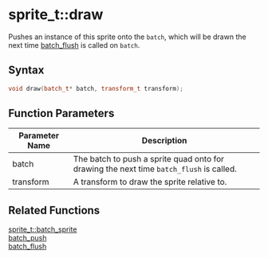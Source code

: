 # sprite_t::draw

Pushes an instance of this sprite onto the `batch`, which will be drawn the next time [batch_flush](https://github.com/RandyGaul/cute_framework/edit/master/doc/TODO_fill_me_in) is called on `batch`.

## Syntax

```cpp
void draw(batch_t* batch, transform_t transform);
```

## Function Parameters

Parameter Name | Description
--- | ---
batch | The batch to push a sprite quad onto for drawing the next time `batch_flush` is called.
transform | A transform to draw the sprite relative to.

## Related Functions

[sprite_t::batch_sprite](https://github.com/RandyGaul/cute_framework/blob/master/docs/graphics/sprite/batch_sprite.md)  
[batch_push](https://github.com/RandyGaul/cute_framework/edit/master/doc/TODO_fill_me_in)  
[batch_flush](https://github.com/RandyGaul/cute_framework/edit/master/doc/TODO_fill_me_in)  
